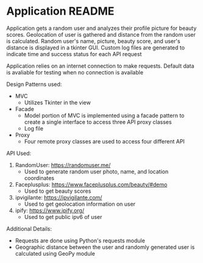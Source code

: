 # Application README

Application gets a random user and analyzes their profile picture for beauty scores.
Geolocation of user is gathered and distance from the random user is calculated.
Random user's name, picture, beauty score, and user's distance is displayed in a tkinter GUI.
Custom log files are generated to indicate time and success status for each API request

Application relies on an internet connection to make requests. Default data is avaliable for testing when no connection is available 


Design Patterns used:

* MVC
    * Utilizes Tkinter in the view
* Facade
    * Model portion of MVC is implemented using a facade pattern to create a single
    interface to access three API proxy classes
    * Log file
* Proxy
    * Four remote proxy classes are used to access four different API


API Used:
 1. RandomUser: https://randomuser.me/
    * Used to generate random user photo, name, and location coordinates
 2. Faceplusplus: https://www.faceplusplus.com/beauty/#demo
    * Used to get beauty scores
 3. ipvigilante: https://ipvigilante.com/
    * Used to get geolocation information on user
 4. ipify: https://www.ipify.org/
    * Used to get public ipv6 of user
 
Additional Details:
* Requests are done using Python's requests module
* Geographic distance between the user and randomly generated user is
    calculated using GeoPy module
 